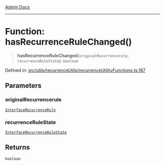 [Admin Docs](/)

***

# Function: hasRecurrenceRuleChanged()

> **hasRecurrenceRuleChanged**(`originalRecurrencerule`, `recurrenceRuleState`): `boolean`

Defined in: [src/utils/recurrenceUtils/recurrenceUtilityFunctions.ts:167](https://github.com/abhassen44/talawa-admin/blob/bb7b6d5252385a81ad100b897eb0cba4f7ba10d2/src/utils/recurrenceUtils/recurrenceUtilityFunctions.ts#L167)

## Parameters

### originalRecurrencerule

[`InterfaceRecurrenceRule`](../../recurrenceTypes/interfaces/InterfaceRecurrenceRule.md)

### recurrenceRuleState

[`InterfaceRecurrenceRuleState`](../../recurrenceTypes/interfaces/InterfaceRecurrenceRuleState.md)

## Returns

`boolean`
